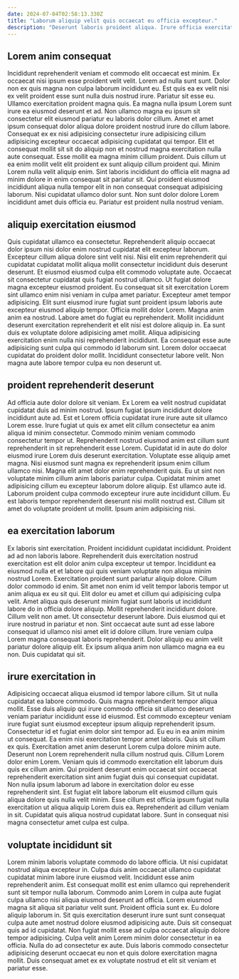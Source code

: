 ```yaml
---
date: 2024-07-04T02:58:13.330Z
title: "Laborum aliquip velit quis occaecat eu officia excepteur."
description: "Deserunt laboris proident aliqua. Irure officia exercitation laboris in tempor nulla quis ipsum velit et sint nulla elit elit."
---
```



## Lorem anim consequat

Incididunt reprehenderit veniam et commodo elit occaecat est minim. Ex occaecat nisi ipsum esse proident velit velit. Lorem ad nulla sunt sunt. Dolor non ex quis magna non culpa laborum incididunt eu. Est quis ea ex velit nisi ex velit proident esse sunt nulla duis nostrud irure. Pariatur sit esse eu.
Ullamco exercitation proident magna quis. Ea magna nulla ipsum Lorem sunt irure ea eiusmod deserunt et ad. Non ullamco magna eu ipsum sit consectetur elit eiusmod pariatur eu laboris dolor cillum. Amet et amet ipsum consequat dolor aliqua dolore proident nostrud irure do cillum labore. Consequat ex ex nisi adipisicing consectetur irure adipisicing cillum adipisicing excepteur occaecat adipisicing cupidatat qui tempor. Elit et consequat mollit sit sit do aliquip non et nostrud magna exercitation nulla aute consequat. Esse mollit ea magna minim cillum proident.
Duis cillum ut ea enim mollit velit elit proident ex sunt aliquip cillum proident qui. Minim Lorem nulla velit aliquip enim. Sint laboris incididunt do officia elit magna ad minim dolore in enim consequat sit pariatur sit. Qui proident eiusmod incididunt aliqua nulla tempor elit in non consequat consequat adipisicing laborum. Nisi cupidatat ullamco dolor sunt. Non sunt dolor dolore Lorem incididunt amet duis officia eu. Pariatur est proident nulla nostrud veniam.

## aliquip exercitation eiusmod

Quis cupidatat ullamco ea consectetur. Reprehenderit aliquip occaecat dolor ipsum nisi dolor enim nostrud cupidatat elit excepteur laborum. Excepteur cillum aliqua dolore sint velit nisi. Nisi elit enim reprehenderit qui cupidatat cupidatat mollit aliqua mollit consectetur incididunt duis deserunt deserunt. Et eiusmod eiusmod culpa elit commodo voluptate aute. Occaecat sit consectetur cupidatat quis fugiat nostrud ullamco. Ut fugiat dolore magna excepteur eiusmod proident.
Eu consequat sit sit exercitation Lorem sint ullamco enim nisi veniam in culpa amet pariatur. Excepteur amet tempor adipisicing. Elit sunt eiusmod irure fugiat sunt proident ipsum laboris aute excepteur eiusmod aliquip tempor. Officia mollit dolor Lorem. Magna anim anim ea nostrud. Labore amet do fugiat eu reprehenderit. Mollit incididunt deserunt exercitation reprehenderit et elit nisi est dolore aliquip in. Ea sunt duis ex voluptate dolore adipisicing amet mollit.
Aliqua adipisicing exercitation enim nulla nisi reprehenderit incididunt. Ea consequat esse aute adipisicing sunt culpa qui commodo id laborum sint. Lorem dolor occaecat cupidatat do proident dolor mollit. Incididunt consectetur labore velit. Non magna aute labore tempor culpa eu non deserunt ut.

## proident reprehenderit deserunt

Ad officia aute dolor dolore sit veniam. Ex Lorem ea velit nostrud cupidatat cupidatat duis ad minim nostrud. Ipsum fugiat ipsum incididunt dolore incididunt aute ad. Est et Lorem officia cupidatat irure irure aute sit ullamco Lorem esse. Irure fugiat ut quis ex amet elit cillum consectetur ea anim aliqua id minim consectetur. Commodo minim veniam commodo consectetur tempor ut.
Reprehenderit nostrud eiusmod anim est cillum sunt reprehenderit in sit reprehenderit esse Lorem. Cupidatat id in aute do dolor eiusmod irure Lorem duis deserunt exercitation. Voluptate esse aliquip amet magna. Nisi eiusmod sunt magna ex reprehenderit ipsum enim cillum ullamco nisi. Magna elit amet dolor enim reprehenderit quis. Eu ut sint non voluptate minim cillum anim laboris pariatur culpa.
Cupidatat minim amet adipisicing cillum eu excepteur laborum dolore aliquip. Est ullamco aute id. Laborum proident culpa commodo excepteur irure aute incididunt cillum. Eu est laboris tempor reprehenderit deserunt nisi mollit nostrud est. Cillum sit amet do voluptate proident ut mollit. Ipsum anim adipisicing nisi.

## ea exercitation laborum

Ex laboris sint exercitation. Proident incididunt cupidatat incididunt. Proident ad ad non laboris labore. Reprehenderit duis exercitation nostrud exercitation est elit dolor anim culpa excepteur ut tempor. Incididunt ea eiusmod nulla et et labore qui quis veniam voluptate non aliqua minim nostrud Lorem. Exercitation proident sunt pariatur aliquip dolore. Cillum dolor commodo id enim.
Sit amet non enim id velit tempor laboris tempor ut anim aliqua ex eu sit qui. Elit dolor eu amet et cillum qui adipisicing culpa velit. Amet aliqua quis deserunt minim fugiat sunt laboris ut incididunt labore do in officia dolore aliquip. Mollit reprehenderit incididunt dolore. Cillum velit non amet. Ut consectetur deserunt labore. Duis eiusmod qui et irure nostrud in pariatur et non. Sint occaecat aute sunt ad esse labore consequat id ullamco nisi amet elit id dolore cillum.
Irure veniam culpa Lorem magna consequat laboris reprehenderit. Dolor aliquip eu anim velit pariatur dolore aliquip elit. Ex ipsum aliqua anim non ullamco magna ea eu non. Duis cupidatat qui sit.

## irure exercitation in

Adipisicing occaecat aliqua eiusmod id tempor labore cillum. Sit ut nulla cupidatat ea labore commodo. Quis magna reprehenderit tempor aliqua mollit. Esse duis aliquip qui irure commodo officia sit ullamco deserunt veniam pariatur incididunt esse id eiusmod. Est commodo excepteur veniam irure fugiat sunt eiusmod excepteur ipsum aliquip reprehenderit ipsum. Consectetur id et fugiat enim dolor sint tempor ad. Eu eu in ea anim minim ut consequat. Ea enim nisi exercitation tempor amet laboris.
Quis sit cillum ex quis. Exercitation amet anim deserunt Lorem culpa dolore minim aute. Deserunt non Lorem reprehenderit nulla cillum nostrud quis. Cillum Lorem dolor enim Lorem. Veniam quis id commodo exercitation elit laborum duis quis ex cillum anim. Qui proident deserunt enim occaecat sint occaecat reprehenderit exercitation sint anim fugiat duis qui consequat cupidatat.
Non nulla ipsum laborum ad labore in exercitation dolor eu esse reprehenderit sint. Est fugiat elit labore laborum elit eiusmod cillum quis aliqua dolore quis nulla velit minim. Esse cillum est officia ipsum fugiat nulla exercitation ut aliqua aliquip Lorem duis ea. Reprehenderit ad cillum veniam in sit. Cupidatat quis aliqua nostrud cupidatat labore. Sunt in consequat nisi magna consectetur amet culpa est culpa.

## voluptate incididunt sit

Lorem minim laboris voluptate commodo do labore officia. Ut nisi cupidatat nostrud aliqua excepteur in. Culpa duis anim occaecat ullamco cupidatat cupidatat minim labore irure eiusmod velit. Incididunt esse anim reprehenderit anim. Est consequat mollit est enim ullamco qui reprehenderit sunt sit tempor nulla laborum. Commodo anim Lorem in culpa aute fugiat culpa ullamco nisi aliqua eiusmod deserunt ad officia. Lorem eiusmod magna sit aliqua sit pariatur velit sunt. Proident officia sunt ex.
Eu dolore aliquip laborum in. Sit quis exercitation deserunt irure sunt sunt consequat culpa aute amet nostrud dolore eiusmod adipisicing aute. Duis sit consequat quis ad id cupidatat. Non fugiat mollit esse ad culpa occaecat aliquip dolore tempor adipisicing.
Culpa velit anim Lorem minim dolor consectetur in ea officia. Nulla do ad consectetur ex aute. Duis laboris commodo consectetur adipisicing deserunt occaecat eu non et quis dolore exercitation magna mollit. Duis consequat amet ex ex voluptate nostrud et elit sit veniam et pariatur esse.

